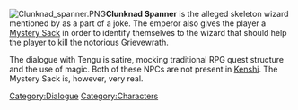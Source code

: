 ![](Clunknad_spanner.PNG "Clunknad_spanner.PNG")**Clunknad Spanner** is
the alleged skeleton wizard mentioned by [](Emperor_Tengu.md) as a part of a joke. The emperor also
gives the player a [Mystery Sack](Mystery_Sack.md "wikilink") in order to
identify themselves to the wizard that should help the player to kill
the notorious Grievewrath.

The dialogue with Tengu is satire, mocking traditional RPG quest
structure and the use of magic. Both of these NPCs are not present in
[Kenshi](Kenshi.md "wikilink"). The Mystery Sack is, however, very real.

[Category:Dialogue](Category:Dialogue "wikilink")
[Category:Characters](Category:Characters "wikilink")